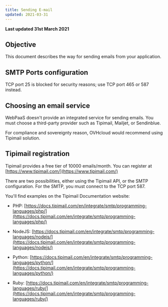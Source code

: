 ```yaml
---
title: Sending E-mail
updated: 2021-03-31
---
```


**Last updated 31st March 2021**

## Objective 

This document describes the way for sending emails from your application.

## SMTP Ports configuration
TCP port 25 is blocked for security reasons; use TCP port 465 or 587 instead.

## Choosing an email service
WebPaaS doesn't provide an integrated service for sending emails.
You must choose a third-party provider such as Tipimail, Mailjet, or Sendinblue.

For compliance and sovereignty reason, OVHcloud would recommend using Tipimail solution.

## Tipimail registration
Tipimail provides a free tier of 10000 emails/month.
You can register at [https://www.tipimail.com/](https://www.tipimail.com/)

There are two possibilities, either using the Tipimail API, or the SMTP configuration.
For the SMTP, you must connect to the TCP port 587.

You'll find examples on the Tipimail Documentation website:     
- PHP: [https://docs.tipimail.com/en/integrate/smtp/programming-languages/php/](https://docs.tipimail.com/en/integrate/smtp/programming-languages/php/)

- NodeJS: [https://docs.tipimail.com/en/integrate/smtp/programming-languages/nodejs/](https://docs.tipimail.com/en/integrate/smtp/programming-languages/nodejs/)

- Python: [https://docs.tipimail.com/en/integrate/smtp/programming-languages/python/](https://docs.tipimail.com/en/integrate/smtp/programming-languages/python/)
- Ruby: [https://docs.tipimail.com/en/integrate/smtp/programming-languages/ruby/](https://docs.tipimail.com/en/integrate/smtp/programming-languages/ruby/)
